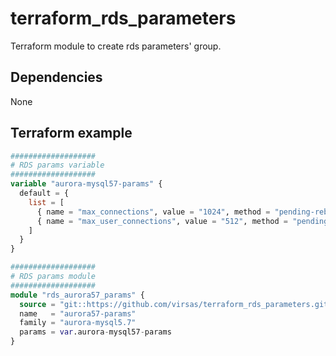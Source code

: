 # terraform_rds_parameters

Terraform module to create rds parameters' group.

## Dependencies

None

## Terraform example

``` terraform
###################
# RDS params variable
###################
variable "aurora-mysql57-params" {
  default = {
    list = [
      { name = "max_connections", value = "1024", method = "pending-reboot" },
      { name = "max_user_connections", value = "512", method = "pending-reboot" }
    ]
  }
}

###################
# RDS params module
###################
module "rds_aurora57_params" {
  source = "git::https://github.com/virsas/terraform_rds_parameters.git?ref=v1.0.0"
  name   = "aurora57-params"
  family = "aurora-mysql5.7"
  params = var.aurora-mysql57-params
}
```
